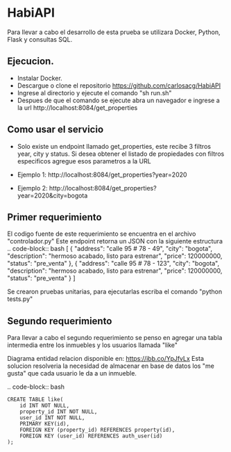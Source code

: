 # HabiAPI

Para llevar a cabo el desarrollo de esta prueba se utilizara Docker, Python, Flask y consultas SQL.

## Ejecucion.
- Instalar Docker.
- Descargue o clone el repositorio https://github.com/carlosacg/HabiAPI
- Ingrese al directorio y ejecute el comando "sh run.sh"
- Despues de que el comando se ejecute abra un navegador e ingrese a la url http://localhost:8084/get_properties

## Como usar el servicio
- Solo existe un endpoint llamado get_properties, este recibe 3 filtros year, city y status. Si desea obtener el listado de propiedades con filtros especificos agregue esos parametros a la URL

- Ejemplo 1: http://localhost:8084/get_properties?year=2020
- Ejemplo 2: http://localhost:8084/get_properties?year=2020&city=bogota

## Primer requerimiento
El codigo fuente de este requerimiento se encuentra en el archivo "controlador.py"
Este endpoint retorna un JSON con la siguiente estructura
.. code-block:: bash
    [
        {
            "address": "calle 95 # 78 - 49",
            "city": "bogota",
            "description": "hermoso acabado, listo para estrenar",
            "price": 120000000,
            "status": "pre_venta"
        },
        {
            "address": "calle 95 # 78 - 123",
            "city": "bogota",
            "description": "hermoso acabado, listo para estrenar",
            "price": 120000000,
            "status": "pre_venta"
        }
    ]

Se crearon pruebas unitarias, para ejecutarlas escriba el comando "python tests.py"

## Segundo requerimiento
Para llevar a cabo el segundo requerimiento se penso en agregar una tabla intermedia entre los inmuebles y los usuarios llamada "like"

Diagrama entidad relacion disponible en: https://ibb.co/YpJfvLx
Esta solucion resolveria la necesidad de almacenar en base de datos los "me gusta" que cada usuario le da a un inmueble.

.. code-block:: bash

    CREATE TABLE like(
        id INT NOT NULL,
        property_id INT NOT NULL,
        user_id INT NOT NULL,
        PRIMARY KEY(id),
        FOREIGN KEY (property_id) REFERENCES property(id),
        FOREIGN KEY (user_id) REFERENCES auth_user(id)
    );

